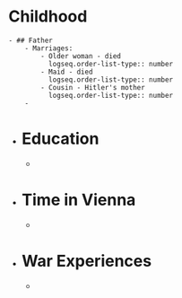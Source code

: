 # Childhood
	- ## Father
		- Marriages:
			- Older woman - died
			  logseq.order-list-type:: number
			- Maid - died
			  logseq.order-list-type:: number
			- Cousin - Hitler's mother
			  logseq.order-list-type:: number
		-
- # Education
	-
- # Time in Vienna
	-
- # War Experiences
	-